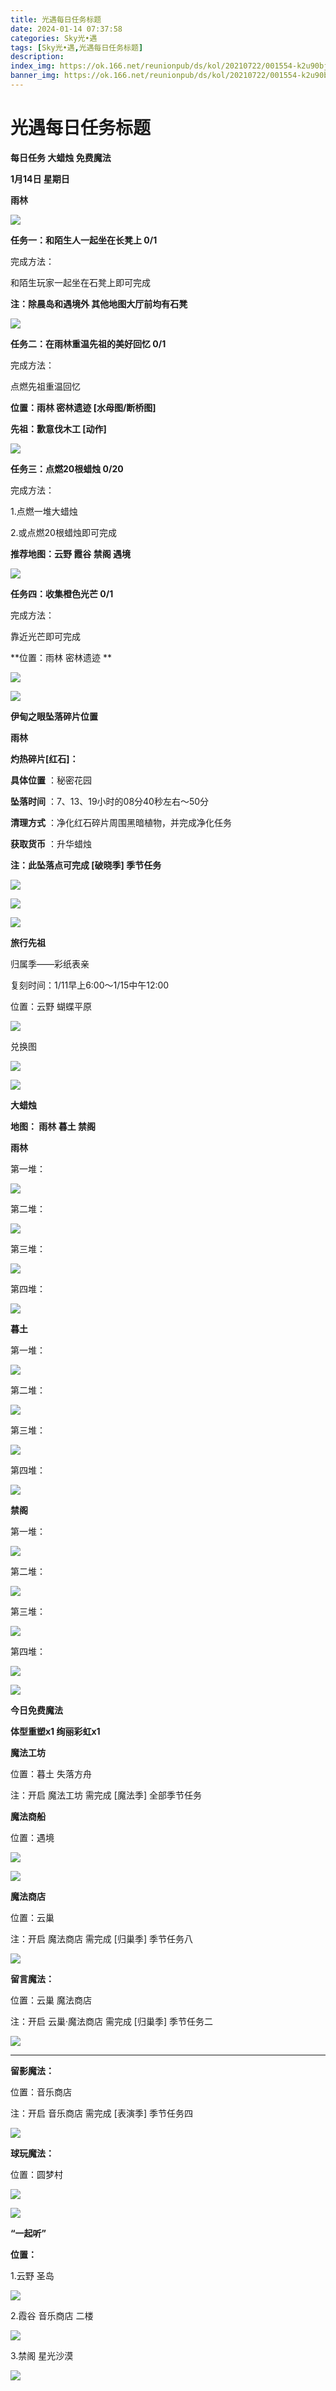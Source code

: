 ```yaml
---
title: 光遇每日任务标题
date: 2024-01-14 07:37:58
categories: Sky光•遇
tags: [Sky光•遇,光遇每日任务标题]
description: 
index_img: https://ok.166.net/reunionpub/ds/kol/20210722/001554-k2u90bj7ay.png?imageView&thumbnail=600x0&type=jpg
banner_img: https://ok.166.net/reunionpub/ds/kol/20210722/001554-k2u90bj7ay.png?imageView&thumbnail=600x0&type=jpg
---
```

# 光遇每日任务标题
**每日任务 大蜡烛 免费魔法**

 **1月14日 星期日**

 **雨林**

![](https://img.166.net/reunionpub/ds/kol/20240114/000837-36tz08drkg.jpeg)

 **任务一：和陌生人一起坐在长凳上 0/1**

完成方法：

和陌生玩家一起坐在石凳上即可完成

 **注：除晨岛和遇境外 其他地图大厅前均有石凳**

![](https://img.166.net/reunionpub/ds/kol/20240114/000154-hkiqt35gzf.jpeg)

 **任务二：在雨林重温先祖的美好回忆 0/1**

完成方法：

点燃先祖重温回忆

 **位置：雨林 密林遗迹 [水母图/断桥图]**

 **先祖：歉意伐木工 [动作]**

![](https://img.166.net/reunionpub/ds/kol/20240114/000228-argj1ep3s0.png)

 **任务三：点燃20根蜡烛 0/20**

完成方法：

1.点燃一堆大蜡烛

2.或点燃20根蜡烛即可完成

 **推荐地图：云野 霞谷 禁阁 遇境**

![](https://img.166.net/reunionpub/ds/kol/20240114/000241-ut4syob0i7.jpeg)

 **任务四：收集橙色光芒 0/1**

完成方法：

靠近光芒即可完成

 **位置：雨林 密林遗迹   **

![](https://img.166.net/reunionpub/ds/kol/20240114/000316-5gq6s2saij.png)

 **![](https://img.166.net/reunionpub/ds/kol/20231014/003453-vozlin1q8p.png)**

 **伊甸之眼坠落碎片位置**

 **雨林**

 **灼热碎片[红石]：**

 **具体位置** ：秘密花园

 **坠落时间** ：7、13、19小时的08分40秒左右～50分

 **清理方式** ：净化红石碎片周围黑暗植物，并完成净化任务

 **获取货币** ：升华蜡烛

 **注：此坠落点可完成  [破晓季] 季节任务**

![](https://img.166.net/reunionpub/ds/kol/20240113/235102-g8b34h6zmq.png)

![](https://img.166.net/reunionpub/ds/kol/20240113/235111-69epormsbi.jpg)

 **![](https://img.166.net/reunionpub/ds/kol/20231014/002539-7uzhdl3t0m.png)**

 **旅行﻿先祖**

归属季——彩纸表亲

复刻时间：1/11早上6:00～1/15中午12:00

位置：云野 蝴蝶平原

![](https://img.166.net/reunionpub/ds/kol/20240111/012127-zsbavuf5k9.jpg)

兑换图

![](https://img.166.net/reunionpub/ds/kol/20240111/134449-hzydbrov23.jpg)

 **![](https://img.166.net/reunionpub/ds/kol/20231014/002539-7uzhdl3t0m.png)**

 **大蜡烛**

 **地图： 雨林 暮土 禁阁**

 **雨林**

第一堆：

![](https://img.166.net/reunionpub/ds/kol/20240113/235726-fu35o41ime.jpg)

第二堆：

![](https://img.166.net/reunionpub/ds/kol/20240113/235733-o2wl187iez.jpg)

第三堆：

![](https://img.166.net/reunionpub/ds/kol/20240113/235741-i3d0uts8ra.jpg)

第四堆：

![](https://img.166.net/reunionpub/ds/kol/20240113/235748-g4d3haoie9.jpg)

 **暮土**

第一堆：

![](https://img.166.net/reunionpub/ds/kol/20240113/235821-10ibsvngcs.jpg)

第二堆：

![](https://img.166.net/reunionpub/ds/kol/20240113/235827-ohmtdz9vfs.jpg)

第三堆：

![](https://img.166.net/reunionpub/ds/kol/20240113/235834-zbawjh4g2o.jpg)

第四堆：

![](https://img.166.net/reunionpub/ds/kol/20240113/235841-lcozf02pba.jpg)

 **禁阁**

第一堆：

![](https://img.166.net/reunionpub/ds/kol/20240113/235622-9wfirv4nqc.jpg)

第二堆：

![](https://img.166.net/reunionpub/ds/kol/20240113/235633-61fuacnedm.jpg)

第三堆：

![](https://img.166.net/reunionpub/ds/kol/20240113/235639-7a1gcib0rd.jpg)

第四堆：

![](https://img.166.net/reunionpub/ds/kol/20240113/235646-shr4azmu8b.jpg)

 **![](https://img.166.net/reunionpub/ds/kol/20231014/004048-gyt2imp830.png)**

 **今日免费魔法**

 **体型重塑x1 绚丽彩虹x1**

 **魔法工坊**

位置：暮土 失落方舟

注：开启 魔法工坊 需完成 [魔法季] 全部季节任务

 **魔法商船**

位置：遇境

 **![](https://img.166.net/reunionpub/ds/kol/20231014/004605-qmuiowanf4.png)**

![](https://img.166.net/reunionpub/ds/kol/20240113/235904-z3rcgoiw9f.jpg)

 **魔法商店**

位置：云巢

注：开启 魔法商店 需完成 [归巢季] 季节任务八

![](https://img.166.net/reunionpub/ds/kol/20240113/235916-ga3tj2luh8.jpg)

 **留言魔法：**

位置：云巢 魔法商店

注：开启 云巢·魔法商店 需完成 [归巢季] 季节任务二

![](https://img.166.net/reunionpub/ds/kol/20240104/233540-rs5n8klws2.jpg)

 ****

**留影魔法：**

位置：音乐商店

注：开启 音乐商店 需完成 [表演季] 季节任务四

![](https://img.166.net/reunionpub/ds/kol/20240113/000125-phac9ov7gf.jpeg)

 **球玩魔法：**

位置：圆梦村

 **![](https://img.166.net/reunionpub/ds/kol/20231014/005022-4hnlvzm7iu.png)**

 **![](https://img.166.net/reunionpub/ds/kol/20231220/070757-w9oeg612sl.png)**

 **“一起听”**

 **位置：**

1.云野 圣岛

**![](https://img.166.net/reunionpub/ds/kol/20231220/071109-so6aef3jyr.jpeg)**

2.霞谷 音乐商店 二楼

**![](https://img.166.net/reunionpub/ds/kol/20231220/071120-naym3f5u4g.jpeg)**

3.禁阁 星光沙漠

 **![](https://img.166.net/reunionpub/ds/kol/20231220/071136-p6b05krfu4.png)**

